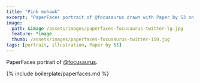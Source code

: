 ```yaml
---
title: "Pink mohawk"
excerpt: "PaperFaces portrait of @focusaurus drawn with Paper by 53 on an iPad."
image: 
  path: &image /assets/images/paperfaces-focusaurus-twitter-lg.jpg 
  feature: *image
  thumb: /assets/images/paperfaces-focusaurus-twitter-150.jpg
tags: [portrait, illustration, Paper by 53]
---
```


PaperFaces portrait of [@focusaurus](http://twitter.com/focusaurus).

{% include boilerplate/paperfaces.md %}